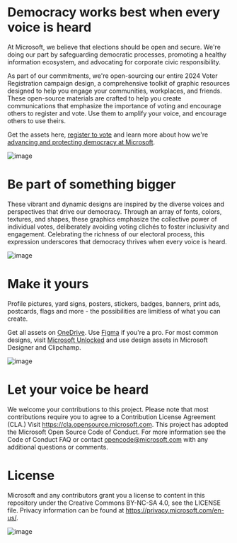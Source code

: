 # Democracy works best when every voice is heard
At Microsoft, we believe that elections should be open and secure. We're doing our part by safeguarding democratic processes, promoting a healthy information ecosystem, and advocating for corporate civic responsibility.

As part of our commitments, we're open-sourcing our entire 2024 Voter Registration campaign design, a comprehensive toolkit of graphic resources designed to help you engage your communities, workplaces, and friends. These open-source materials are crafted to help you create communications that emphasize the importance of voting and encourage others to register and vote. Use them to amplify your voice, and encourage others to use theirs.

Get the assets here, [register to vote](https://microsoft.turbovote.org/) and learn more about how we're [advancing and protecting democracy at Microsoft](https://aka.ms/Vote2024).

![image](https://github.com/user-attachments/assets/4a29ca48-9a2f-401b-9d49-ecbab850e407)

# Be part of something bigger
These vibrant and dynamic designs are inspired by the diverse voices and perspectives that drive our democracy. Through an array of fonts, colors, textures, and shapes, these graphics emphasize the collective power of individual votes, deliberately avoiding voting clichés to foster inclusivity and engagement. Celebrating the richness of our electoral process, this expression underscores that democracy thrives when every voice is heard.

![image](https://github.com/user-attachments/assets/239b0997-24cb-412b-accc-14c502d44f7d)

# Make it yours
Profile pictures, yard signs, posters, stickers, badges, banners, print ads, postcards, flags and more - the possibilities are limitless of what you can create. 

Get all assets on [OneDrive](https://1drv.ms/f/s!ArGaBSA2dWjgvKk_j9oJ1e2jmURv3w?e=vpXecx). Use [Figma](https://aka.ms/voteopensource) if you're a pro. For most common designs, visit [Microsoft Unlocked](https://aka.ms/vote2024) and use design assets in Microsoft Designer and Clipchamp.

![image](https://github.com/user-attachments/assets/da6fdb99-6c9a-4e92-8023-f947034dcde2)

# Let your voice be heard
We welcome your contributions to this project. Please note that most contributions require you to agree to a Contribution License Agreement (CLA.) Visit https://cla.opensource.microsoft.com.
This project has adopted the Microsoft Open Source Code of Conduct. For more information see the Code of Conduct FAQ or contact opencode@microsoft.com with any additional questions or comments.

# License
Microsoft and any contributors grant you a license to content in this repository under the Creative Commons BY-NC-SA 4.0, see the LICENSE file. Privacy information can be found at https://privacy.microsoft.com/en-us/. 

![image](https://github.com/user-attachments/assets/8649754c-a258-44ce-bdb3-05c80ab1120d)
